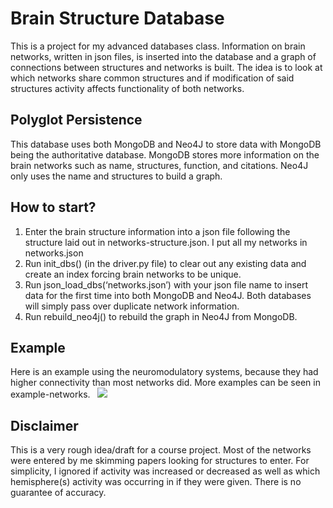 # Brain Structure Database
This is a project for my advanced databases class. Information on brain networks, written in json files, is inserted into the database and a graph of connections between structures and networks is built. The idea is to look at which networks share common structures and if modification of said structures activity affects functionality of both networks. 

## Polyglot Persistence
This database uses both MongoDB and Neo4J to store data with MongoDB being the authoritative database. MongoDB stores more information on the brain networks such as name, structures, function, and citations. Neo4J only uses the name and structures to build a graph. 


## How to start?
1. Enter the brain structure information into a json file following the structure laid out in networks-structure.json. I put all my networks in networks.json
2. Run init\_dbs() (in the driver.py file) to clear out any existing data and create an index forcing brain networks to be unique.
3. Run json\_load\_dbs(‘networks.json’) with your json file name to insert data for the first time into both MongoDB and Neo4J. Both databases will simply pass over duplicate network information.
4. Run rebuild\_neo4j() to rebuild the graph in Neo4J from MongoDB.

## Example
Here is an example using the neuromodulatory systems, because they had higher connectivity than most networks did. More examples can be seen in example-networks. &nbsp;
![](example-networks/neuromodulatory-systems.svg)

## Disclaimer
This is a very rough idea/draft for a course project. Most of the networks were entered by me skimming papers looking for structures to enter. For simplicity, I ignored if activity was increased or decreased as well as which hemisphere(s) activity was occurring in if they were given. There is no guarantee of accuracy. 
